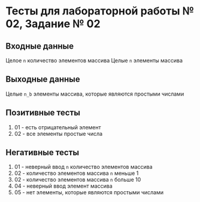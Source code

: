 # Тесты для лабораторной работы № 02, Задание № 02

## Входные данные

Целое `n` количество элементов массива
Целые `n` элементы массива

## Выходные данные

Целые `n_b` элементы массива, которые являются простыми числами

## Позитивные тесты

1. 01 - есть отрицательный элемент
2. 02 - все элементы простые числа

## Негативные тесты

1. 01 - неверный ввод `n` количество элементов массива
2. 02 - количество элементов массива `n` меньше 1
3. 02 - количество элементов массива `n` больше 10
4. 04 - неверный ввод элемент массива
5. 05 - нет элементы, которые являются простыми числами
